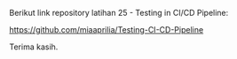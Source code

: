 Berikut link repository latihan 25 - Testing in CI/CD Pipeline:

https://github.com/miaaprilia/Testing-CI-CD-Pipeline

Terima kasih.